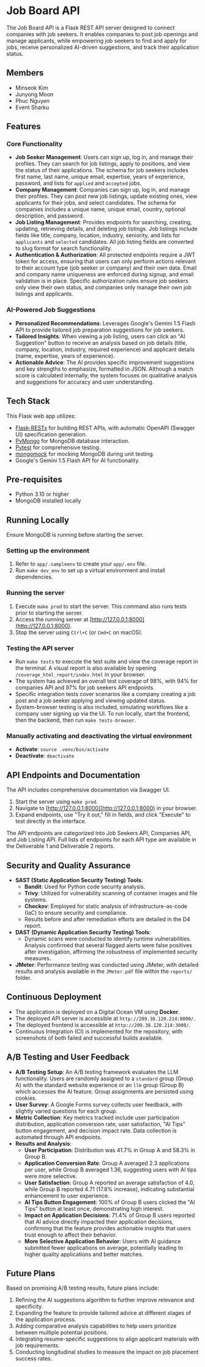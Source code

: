 # Job Board API

The Job Board API is a Flask REST API server designed to connect companies with job seekers. It enables companies to post job openings and manage applicants, while empowering job seekers to find and apply for jobs, receive personalized AI-driven suggestions, and track their application status.

## Members
* Minseok Kim
* Junyong Moon
* Phuc Nguyen
* Event Sharku

## Features

### Core Functionality
* **Job Seeker Management**: Users can sign up, log in, and manage their profiles. They can search for job listings, apply to positions, and view the status of their applications. The schema for job seekers includes first name, last name, unique email, expertise, years of experience, password, and lists for `applied` and `accepted` jobs.
* **Company Management**: Companies can sign up, log in, and manage their profiles. They can post new job listings, update existing ones, view applicants for their jobs, and select candidates. The schema for companies includes a unique name, unique email, country, optional description, and password.
* **Job Listing Management**: Provides endpoints for searching, creating, updating, retrieving details, and deleting job listings. Job listings include fields like title, company, location, industry, seniority, and lists for `applicants` and `selected` candidates. All job listing fields are converted to slug format for search functionality.
* **Authentication & Authorization**: All protected endpoints require a JWT token for access, ensuring that users can only perform actions relevant to their account type (job seeker or company) and their own data. Email and company name uniqueness are enforced during signup, and email validation is in place. Specific authorization rules ensure job seekers only view their own status, and companies only manage their own job listings and applicants.

### AI-Powered Job Suggestions
* **Personalized Recommendations**: Leverages Google's Gemini 1.5 Flash API to provide tailored job preparation suggestions for job seekers.
* **Tailored Insights**: When viewing a job listing, users can click an "AI Suggestion" button to receive an analysis based on job details (title, company, location, industry, required experience) and applicant details (name, expertise, years of experience).
* **Actionable Advice**: The AI provides specific improvement suggestions and key strengths to emphasize, formatted in JSON. Although a match score is calculated internally, the system focuses on qualitative analysis and suggestions for accuracy and user understanding.

## Tech Stack

This Flask web app utilizes:

* [Flask-RESTx](https://flask-restx.readthedocs.io/en/latest/quickstart.html) for building REST APIs, with automatic OpenAPI (Swagger UI) specification generation.
* [PyMongo](https://pymongo.readthedocs.io/en/stable/) for MongoDB database interaction.
* [Pytest](https://docs.pytest.org/en/stable/) for comprehensive testing.
* [mongomock](https://docs.mongoengine.org/guide/mongomock.html) for mocking MongoDB during unit testing.
* Google's Gemini 1.5 Flash API for AI functionality.

## Pre-requisites

* Python 3.10 or higher
* MongoDB installed locally

## Running Locally

Ensure MongoDB is running before starting the server.

### Setting up the environment

1.  Refer to `app/.sampleenv` to create your `app/.env` file.
2.  Run `make dev_env` to set up a virtual environment and install dependencies.

### Running the server

1.  Execute `make prod` to start the server. This command also runs tests prior to starting the server.
2.  Access the running server at [http://127.0.0.1:8000](http://127.0.0.1:8000).
3.  Stop the server using `Ctrl+C` (or `Cmd+C` on macOS).

### Testing the API server

* Run `make tests` to execute the test suite and view the coverage report in the terminal. A visual report is also available by opening `/coverage_html_report/index.html` in your browser.
* The system has achieved an overall test coverage of 98%, with 94% for companies API and 97% for job seekers API endpoints.
* Specific integration tests cover scenarios like a company creating a job post and a job seeker applying and viewing updated status.
* System-browser testing is also included, simulating workflows like a company user signing up via the UI. To run locally, start the frontend, then the backend, then run `make tests-browser`.

### Manually activating and deactivating the virtual environment

* **Activate**: `source .venv/bin/activate`
* **Deactivate**: `deactivate`

## API Endpoints and Documentation

The API includes comprehensive documentation via Swagger UI.

1.  Start the server using `make prod`.
2.  Navigate to [http://127.0.0.1:8000](http://127.0.0.1:8000) in your browser.
3.  Expand endpoints, use "Try it out," fill in fields, and click "Execute" to test directly in the interface.

The API endpoints are categorized into Job Seekers API, Companies API, and Job Listing API. Full lists of endpoints for each API type are available in the Deliverable 1 and Deliverable 2 reports.

## Security and Quality Assurance

* **SAST (Static Application Security Testing) Tools**:
    * **Bandit**: Used for Python code security analysis.
    * **Trivy**: Utilized for vulnerability scanning of container images and file systems.
    * **Checkov**: Employed for static analysis of infrastructure-as-code (IaC) to ensure security and compliance.
    * Results before and after remediation efforts are detailed in the D4 report.
* **DAST (Dynamic Application Security Testing) Tools**:
    * Dynamic scans were conducted to identify runtime vulnerabilities. Analysis confirmed that several flagged alerts were false positives after investigation, affirming the robustness of implemented security measures.
* **JMeter**: Performance testing was conducted using JMeter, with detailed results and analysis available in the `JMeter.pdf` file within the `reports/` folder.

## Continuous Deployment

* The application is deployed on a Digital Ocean VM using **Docker**.
* The deployed API server is accessible at `http://209.38.120.214:8000/`.
* The deployed frontend is accessible at `http://209.38.120.214:3000/`.
* Continuous Integration (CI) is implemented for the repository, with screenshots of both failed and successful builds available.

## A/B Testing and User Feedback

* **A/B Testing Setup**: An A/B testing framework evaluates the LLM functionality. Users are randomly assigned to a `standard` group (Group A) with the standard website experience or an `llm` group (Group B) which accesses the AI feature. Group assignments are persisted using cookies.
* **User Survey**: A Google Forms survey collects user feedback, with slightly varied questions for each group.
* **Metric Collection**: Key metrics tracked include user participation distribution, application conversion rate, user satisfaction, "AI Tips" button engagement, and decision impact rate. Data collection is automated through API endpoints.
* **Results and Analysis**:
    * **User Participation**: Distribution was 41.7% in Group A and 58.3% in Group B.
    * **Application Conversion Rate**: Group A averaged 2.3 applications per user, while Group B averaged 1.36, suggesting users with AI tips were more selective.
    * **User Satisfaction**: Group A reported an average satisfaction of 4.0, while Group B reported 4.71 (17.8% increase), indicating substantial enhancement to user experience.
    * **AI Tips Button Engagement**: 100% of Group B users clicked the "AI Tips" button at least once, demonstrating high interest.
    * **Impact on Application Decisions**: 71.4% of Group B users reported that AI advice directly impacted their application decisions, confirming that the feature provides actionable insights that users trust enough to affect their behavior.
    * **More Selective Application Behavior**: Users with AI guidance submitted fewer applications on average, potentially leading to higher quality applications and better matches.

## Future Plans

Based on promising A/B testing results, future plans include:
1.  Refining the AI suggestions algorithm to further improve relevance and specificity.
2.  Expanding the feature to provide tailored advice at different stages of the application process.
3.  Adding comparative analysis capabilities to help users prioritize between multiple potential positions.
4.  Integrating resume-specific suggestions to align applicant materials with job requirements.
5.  Conducting longitudinal studies to measure the impact on job placement success rates.